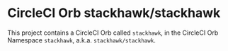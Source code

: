 # CircleCI Orb stackhawk/stackhawk

This project contains a CircleCI Orb called `stackhawk`, in the CircleCI Orb Namespace `stackhawk`, a.k.a. `stackhawk/stackhawk`.
